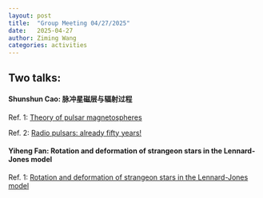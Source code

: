 ```yaml
---
layout: post  
title:  "Group Meeting 04/27/2025"  
date:   2025-04-27  
author: Ziming Wang  
categories: activities  
---
```


## Two talks:

#### Shunshun Cao: 脉冲星磁层与辐射过程  
Ref. 1: [Theory of pulsar magnetospheres](https://journals.aps.org/rmp/abstract/10.1103/RevModPhys.54.1)  

Ref. 2: [Radio pulsars: already fifty years!](https://iopscience.iop.org/article/10.3367/UFNe.2017.10.038216)

#### Yiheng Fan: Rotation and deformation of strangeon stars in the Lennard-Jones model  
Ref. 1: [Rotation and deformation of strangeon stars in the Lennard-Jones model](https://arxiv.org/abs/2109.13234)